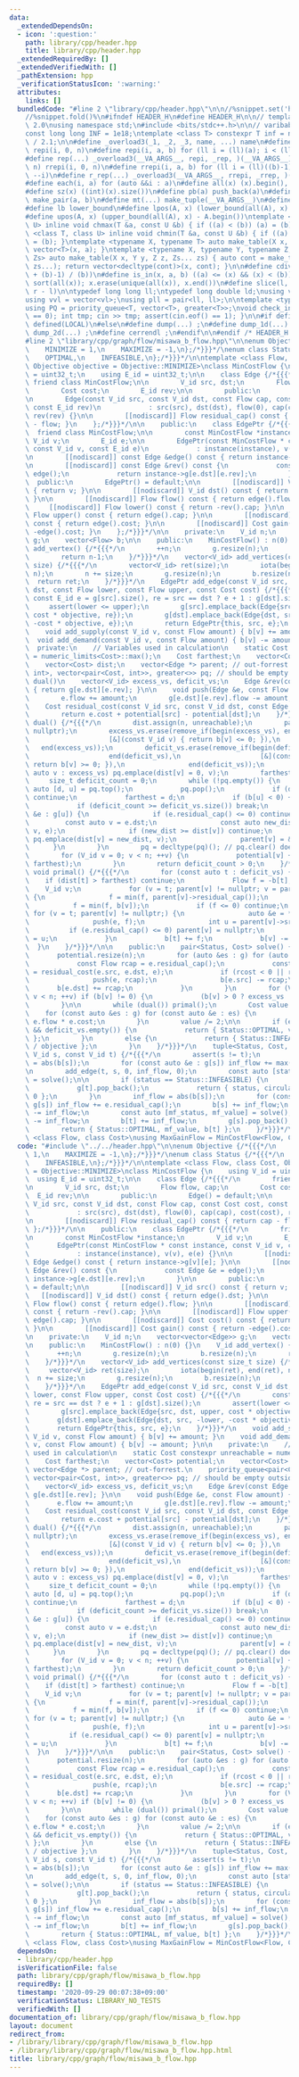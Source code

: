 ```yaml
---
data:
  _extendedDependsOn:
  - icon: ':question:'
    path: library/cpp/header.hpp
    title: library/cpp/header.hpp
  _extendedRequiredBy: []
  _extendedVerifiedWith: []
  _pathExtension: hpp
  _verificationStatusIcon: ':warning:'
  attributes:
    links: []
  bundledCode: "#line 2 \"library/cpp/header.hpp\"\n\n//%snippet.set('header')%\n\
    //%snippet.fold()%\n#ifndef HEADER_H\n#define HEADER_H\n\n// template version\
    \ 2.0\nusing namespace std;\n#include <bits/stdc++.h>\n\n// varibable settings\n\
    const long long INF = 1e18;\ntemplate <class T> constexpr T inf = numeric_limits<T>::max()\
    \ / 2.1;\n\n#define _overload3(_1, _2, _3, name, ...) name\n#define _rep(i, n)\
    \ repi(i, 0, n)\n#define repi(i, a, b) for (ll i = (ll)(a); i < (ll)(b); ++i)\n\
    #define rep(...) _overload3(__VA_ARGS__, repi, _rep, )(__VA_ARGS__)\n#define _rrep(i,\
    \ n) rrepi(i, 0, n)\n#define rrepi(i, a, b) for (ll i = (ll)((b)-1); i >= (ll)(a);\
    \ --i)\n#define r_rep(...) _overload3(__VA_ARGS__, rrepi, _rrep, )(__VA_ARGS__)\n\
    #define each(i, a) for (auto &&i : a)\n#define all(x) (x).begin(), (x).end()\n\
    #define sz(x) ((int)(x).size())\n#define pb(a) push_back(a)\n#define mp(a, b)\
    \ make_pair(a, b)\n#define mt(...) make_tuple(__VA_ARGS__)\n#define ub upper_bound\n\
    #define lb lower_bound\n#define lpos(A, x) (lower_bound(all(A), x) - A.begin())\n\
    #define upos(A, x) (upper_bound(all(A), x) - A.begin())\ntemplate <class T, class\
    \ U> inline void chmax(T &a, const U &b) { if ((a) < (b)) (a) = (b); }\ntemplate\
    \ <class T, class U> inline void chmin(T &a, const U &b) { if ((a) > (b)) (a)\
    \ = (b); }\ntemplate <typename X, typename T> auto make_table(X x, T a) { return\
    \ vector<T>(x, a); }\ntemplate <typename X, typename Y, typename Z, typename...\
    \ Zs> auto make_table(X x, Y y, Z z, Zs... zs) { auto cont = make_table(y, z,\
    \ zs...); return vector<decltype(cont)>(x, cont); }\n\n#define cdiv(a, b) (((a)\
    \ + (b)-1) / (b))\n#define is_in(x, a, b) ((a) <= (x) && (x) < (b))\n#define uni(x)\
    \ sort(all(x)); x.erase(unique(all(x)), x.end())\n#define slice(l, r) substr(l,\
    \ r - l)\n\ntypedef long long ll;\ntypedef long double ld;\nusing vl = vector<ll>;\n\
    using vvl = vector<vl>;\nusing pll = pair<ll, ll>;\n\ntemplate <typename T>\n\
    using PQ = priority_queue<T, vector<T>, greater<T>>;\nvoid check_input() { assert(cin.eof()\
    \ == 0); int tmp; cin >> tmp; assert(cin.eof() == 1); }\n\n#if defined(PCM) ||\
    \ defined(LOCAL)\n#else\n#define dump(...) ;\n#define dump_1d(...) ;\n#define\
    \ dump_2d(...) ;\n#define cerrendl ;\n#endif\n\n#endif /* HEADER_H */\n//%snippet.end()%\n\
    #line 2 \"library/cpp/graph/flow/misawa_b_flow.hpp\"\n\nenum Objective {/*{{{*/\n\
    \    MINIMIZE = 1,\n    MAXIMIZE = -1,\n};/*}}}*/\nenum class Status {/*{{{*/\n\
    \    OPTIMAL,\n    INFEASIBLE,\n};/*}}}*/\n\ntemplate <class Flow, class Cost,\
    \ Objective objective = Objective::MINIMIZE>\nclass MinCostFlow {\n    using V_id\
    \ = uint32_t;\n    using E_id = uint32_t;\n\n    class Edge {/*{{{*/\n       \
    \ friend class MinCostFlow;\n\n        V_id src, dst;\n        Flow flow, cap;\n\
    \        Cost cost;\n        E_id rev;\n\n        public:\n        Edge() = default;\n\
    \n        Edge(const V_id src, const V_id dst, const Flow cap, const Cost cost,\
    \ const E_id rev)\n            : src(src), dst(dst), flow(0), cap(cap), cost(cost),\
    \ rev(rev) {}\n\n        [[nodiscard]] Flow residual_cap() const { return cap\
    \ - flow; }\n    };/*}}}*/\n\n    public:\n    class EdgePtr {/*{{{*/\n      \
    \  friend class MinCostFlow;\n\n        const MinCostFlow *instance;\n       \
    \ V_id v;\n        E_id e;\n\n        EdgePtr(const MinCostFlow * const instance,\
    \ const V_id v, const E_id e)\n            : instance(instance), v(v), e(e) {}\n\
    \n        [[nodiscard]] const Edge &edge() const { return instance->g[v][e]; }\n\
    \n        [[nodiscard]] const Edge &rev() const {\n            const Edge &e =\
    \ edge();\n            return instance->g[e.dst][e.rev];\n        }\n\n      \
    \  public:\n        EdgePtr() = default;\n\n        [[nodiscard]] V_id src() const\
    \ { return v; }\n\n        [[nodiscard]] V_id dst() const { return edge().dst;\
    \ }\n\n        [[nodiscard]] Flow flow() const { return edge().flow; }\n\n   \
    \     [[nodiscard]] Flow lower() const { return -rev().cap; }\n\n        [[nodiscard]]\
    \ Flow upper() const { return edge().cap; }\n\n        [[nodiscard]] Cost cost()\
    \ const { return edge().cost; }\n\n        [[nodiscard]] Cost gain() const { return\
    \ -edge().cost; }\n    };/*}}}*/\n\n    private:\n    V_id n;\n    vector<vector<Edge>>\
    \ g;\n    vector<Flow> b;\n\n    public:\n    MinCostFlow() : n(0) {}\n    V_id\
    \ add_vertex() {/*{{{*/\n        ++n;\n        g.resize(n);\n        b.resize(n);\n\
    \        return n-1;\n    }/*}}}*/\n    vector<V_id> add_vertices(const size_t\
    \ size) {/*{{{*/\n        vector<V_id> ret(size);\n        iota(begin(ret), end(ret),\
    \ n);\n        n += size;\n        g.resize(n);\n        b.resize(n);\n      \
    \  return ret;\n    }/*}}}*/\n    EdgePtr add_edge(const V_id src, const V_id\
    \ dst, const Flow lower, const Flow upper, const Cost cost) {/*{{{*/\n       \
    \ const E_id e = g[src].size(), re = src == dst ? e + 1 : g[dst].size();\n   \
    \     assert(lower <= upper);\n        g[src].emplace_back(Edge{src, dst, upper,\
    \ cost * objective, re});\n        g[dst].emplace_back(Edge{dst, src, -lower,\
    \ -cost * objective, e});\n        return EdgePtr{this, src, e};\n    }/*}}}*/\n\
    \    void add_supply(const V_id v, const Flow amount) { b[v] += amount; }\n  \
    \  void add_demand(const V_id v, const Flow amount) { b[v] -= amount; }\n\n  \
    \  private:\n    // Variables used in calculation\n    static Cost constexpr unreachable\
    \ = numeric_limits<Cost>::max();\n    Cost farthest;\n    vector<Cost> potential;\n\
    \    vector<Cost> dist;\n    vector<Edge *> parent; // out-forrest.\n    priority_queue<pair<Cost,\
    \ int>, vector<pair<Cost, int>>, greater<>> pq; // should be empty outside of\
    \ dual()\n    vector<V_id> excess_vs, deficit_vs;\n    Edge &rev(const Edge &e)\
    \ { return g[e.dst][e.rev]; }\n\n    void push(Edge &e, const Flow amount) {/*{{{*/\n\
    \        e.flow += amount;\n        g[e.dst][e.rev].flow -= amount;\n    }/*}}}*/\n\
    \    Cost residual_cost(const V_id src, const V_id dst, const Edge &e) {/*{{{*/\n\
    \        return e.cost + potential[src] - potential[dst];\n    }/*}}}*/\n    bool\
    \ dual() {/*{{{*/\n        dist.assign(n, unreachable);\n        parent.assign(n,\
    \ nullptr);\n        excess_vs.erase(remove_if(begin(excess_vs), end(excess_vs),\n\
    \                    [&](const V_id v) { return b[v] <= 0; }),\n             \
    \   end(excess_vs));\n        deficit_vs.erase(remove_if(begin(deficit_vs),\n\
    \                    end(deficit_vs),\n                    [&](const V_id v) {\
    \ return b[v] >= 0; }),\n                end(deficit_vs));\n        for (const\
    \ auto v : excess_vs) pq.emplace(dist[v] = 0, v);\n        farthest = 0;\n   \
    \     size_t deficit_count = 0;\n        while (!pq.empty()) {\n            const\
    \ auto [d, u] = pq.top();\n            pq.pop();\n            if (dist[u] < d)\
    \ continue;\n            farthest = d;\n            if (b[u] < 0) ++deficit_count;\n\
    \            if (deficit_count >= deficit_vs.size()) break;\n            for (auto\
    \ &e : g[u]) {\n                if (e.residual_cap() <= 0) continue;\n       \
    \         const auto v = e.dst;\n                const auto new_dist = d + residual_cost(u,\
    \ v, e);\n                if (new_dist >= dist[v]) continue;\n               \
    \ pq.emplace(dist[v] = new_dist, v);\n                parent[v] = &e;\n      \
    \      }\n        }\n        pq = decltype(pq)(); // pq.clear() doesn't exist.\n\
    \        for (V_id v = 0; v < n; ++v) {\n            potential[v] += min(dist[v],\
    \ farthest);\n        }\n        return deficit_count > 0;\n    }/*}}}*/\n   \
    \ void primal() {/*{{{*/\n        for (const auto t : deficit_vs) {\n        \
    \    if (dist[t] > farthest) continue;\n            Flow f = -b[t];\n        \
    \    V_id v;\n            for (v = t; parent[v] != nullptr; v = parent[v]->src)\
    \ {\n                f = min(f, parent[v]->residual_cap());\n            }\n \
    \           f = min(f, b[v]);\n            if (f <= 0) continue;\n           \
    \ for (v = t; parent[v] != nullptr;) {\n                auto &e = *parent[v];\n\
    \                push(e, f);\n                int u = parent[v]->src;\n      \
    \          if (e.residual_cap() <= 0) parent[v] = nullptr;\n                v\
    \ = u;\n            }\n            b[t] += f;\n            b[v] -= f;\n      \
    \  }\n    }/*}}}*/\n\n    public:\n    pair<Status, Cost> solve() {/*{{{*/\n \
    \       potential.resize(n);\n        for (auto &es : g) for (auto &e : es) {\n\
    \            const Flow rcap = e.residual_cap();\n            const Cost rcost\
    \ = residual_cost(e.src, e.dst, e);\n            if (rcost < 0 || rcap < 0) {\n\
    \                push(e, rcap);\n                b[e.src] -= rcap;\n         \
    \       b[e.dst] += rcap;\n            }\n        }\n        for (V_id v = 0;\
    \ v < n; ++v) if (b[v] != 0) {\n            (b[v] > 0 ? excess_vs : deficit_vs).emplace_back(v);\n\
    \        }\n\n        while (dual()) primal();\n        Cost value = 0;\n    \
    \    for (const auto &es : g) for (const auto &e : es) {\n            value +=\
    \ e.flow * e.cost;\n        }\n        value /= 2;\n\n        if (excess_vs.empty()\
    \ && deficit_vs.empty()) {\n            return { Status::OPTIMAL, value / objective\
    \ };\n        }\n        else {\n            return { Status::INFEASIBLE, value\
    \ / objective };\n        }\n    }/*}}}*/\n    tuple<Status, Cost, Flow> solve(const\
    \ V_id s, const V_id t) {/*{{{*/\n        assert(s != t);\n        Flow inf_flow\
    \ = abs(b[s]);\n        for (const auto &e : g[s]) inf_flow += max(e.cap, static_cast<Flow>(0));\n\
    \n        add_edge(t, s, 0, inf_flow, 0);\n        const auto [status, circulation_value]\
    \ = solve();\n\n        if (status == Status::INFEASIBLE) {\n            g[s].pop_back();\n\
    \            g[t].pop_back();\n            return { status, circulation_value,\
    \ 0 };\n        }\n        inf_flow = abs(b[s]);\n        for (const auto &e :\
    \ g[s]) inf_flow += e.residual_cap();\n        b[s] += inf_flow;\n        b[t]\
    \ -= inf_flow;\n        const auto [mf_status, mf_value] = solve();\n        b[s]\
    \ -= inf_flow;\n        b[t] += inf_flow;\n        g[s].pop_back();\n        g[t].pop_back();\n\
    \        return { Status::OPTIMAL, mf_value, b[t] };\n    }/*}}}*/\n};\n\ntemplate\
    \ <class Flow, class Cost>\nusing MaxGainFlow = MinCostFlow<Flow, Cost, Objective::MAXIMIZE>;\n"
  code: "#include \"../../header.hpp\"\n\nenum Objective {/*{{{*/\n    MINIMIZE =\
    \ 1,\n    MAXIMIZE = -1,\n};/*}}}*/\nenum class Status {/*{{{*/\n    OPTIMAL,\n\
    \    INFEASIBLE,\n};/*}}}*/\n\ntemplate <class Flow, class Cost, Objective objective\
    \ = Objective::MINIMIZE>\nclass MinCostFlow {\n    using V_id = uint32_t;\n  \
    \  using E_id = uint32_t;\n\n    class Edge {/*{{{*/\n        friend class MinCostFlow;\n\
    \n        V_id src, dst;\n        Flow flow, cap;\n        Cost cost;\n      \
    \  E_id rev;\n\n        public:\n        Edge() = default;\n\n        Edge(const\
    \ V_id src, const V_id dst, const Flow cap, const Cost cost, const E_id rev)\n\
    \            : src(src), dst(dst), flow(0), cap(cap), cost(cost), rev(rev) {}\n\
    \n        [[nodiscard]] Flow residual_cap() const { return cap - flow; }\n   \
    \ };/*}}}*/\n\n    public:\n    class EdgePtr {/*{{{*/\n        friend class MinCostFlow;\n\
    \n        const MinCostFlow *instance;\n        V_id v;\n        E_id e;\n\n \
    \       EdgePtr(const MinCostFlow * const instance, const V_id v, const E_id e)\n\
    \            : instance(instance), v(v), e(e) {}\n\n        [[nodiscard]] const\
    \ Edge &edge() const { return instance->g[v][e]; }\n\n        [[nodiscard]] const\
    \ Edge &rev() const {\n            const Edge &e = edge();\n            return\
    \ instance->g[e.dst][e.rev];\n        }\n\n        public:\n        EdgePtr()\
    \ = default;\n\n        [[nodiscard]] V_id src() const { return v; }\n\n     \
    \   [[nodiscard]] V_id dst() const { return edge().dst; }\n\n        [[nodiscard]]\
    \ Flow flow() const { return edge().flow; }\n\n        [[nodiscard]] Flow lower()\
    \ const { return -rev().cap; }\n\n        [[nodiscard]] Flow upper() const { return\
    \ edge().cap; }\n\n        [[nodiscard]] Cost cost() const { return edge().cost;\
    \ }\n\n        [[nodiscard]] Cost gain() const { return -edge().cost; }\n    };/*}}}*/\n\
    \n    private:\n    V_id n;\n    vector<vector<Edge>> g;\n    vector<Flow> b;\n\
    \n    public:\n    MinCostFlow() : n(0) {}\n    V_id add_vertex() {/*{{{*/\n \
    \       ++n;\n        g.resize(n);\n        b.resize(n);\n        return n-1;\n\
    \    }/*}}}*/\n    vector<V_id> add_vertices(const size_t size) {/*{{{*/\n   \
    \     vector<V_id> ret(size);\n        iota(begin(ret), end(ret), n);\n      \
    \  n += size;\n        g.resize(n);\n        b.resize(n);\n        return ret;\n\
    \    }/*}}}*/\n    EdgePtr add_edge(const V_id src, const V_id dst, const Flow\
    \ lower, const Flow upper, const Cost cost) {/*{{{*/\n        const E_id e = g[src].size(),\
    \ re = src == dst ? e + 1 : g[dst].size();\n        assert(lower <= upper);\n\
    \        g[src].emplace_back(Edge{src, dst, upper, cost * objective, re});\n \
    \       g[dst].emplace_back(Edge{dst, src, -lower, -cost * objective, e});\n \
    \       return EdgePtr{this, src, e};\n    }/*}}}*/\n    void add_supply(const\
    \ V_id v, const Flow amount) { b[v] += amount; }\n    void add_demand(const V_id\
    \ v, const Flow amount) { b[v] -= amount; }\n\n    private:\n    // Variables\
    \ used in calculation\n    static Cost constexpr unreachable = numeric_limits<Cost>::max();\n\
    \    Cost farthest;\n    vector<Cost> potential;\n    vector<Cost> dist;\n   \
    \ vector<Edge *> parent; // out-forrest.\n    priority_queue<pair<Cost, int>,\
    \ vector<pair<Cost, int>>, greater<>> pq; // should be empty outside of dual()\n\
    \    vector<V_id> excess_vs, deficit_vs;\n    Edge &rev(const Edge &e) { return\
    \ g[e.dst][e.rev]; }\n\n    void push(Edge &e, const Flow amount) {/*{{{*/\n \
    \       e.flow += amount;\n        g[e.dst][e.rev].flow -= amount;\n    }/*}}}*/\n\
    \    Cost residual_cost(const V_id src, const V_id dst, const Edge &e) {/*{{{*/\n\
    \        return e.cost + potential[src] - potential[dst];\n    }/*}}}*/\n    bool\
    \ dual() {/*{{{*/\n        dist.assign(n, unreachable);\n        parent.assign(n,\
    \ nullptr);\n        excess_vs.erase(remove_if(begin(excess_vs), end(excess_vs),\n\
    \                    [&](const V_id v) { return b[v] <= 0; }),\n             \
    \   end(excess_vs));\n        deficit_vs.erase(remove_if(begin(deficit_vs),\n\
    \                    end(deficit_vs),\n                    [&](const V_id v) {\
    \ return b[v] >= 0; }),\n                end(deficit_vs));\n        for (const\
    \ auto v : excess_vs) pq.emplace(dist[v] = 0, v);\n        farthest = 0;\n   \
    \     size_t deficit_count = 0;\n        while (!pq.empty()) {\n            const\
    \ auto [d, u] = pq.top();\n            pq.pop();\n            if (dist[u] < d)\
    \ continue;\n            farthest = d;\n            if (b[u] < 0) ++deficit_count;\n\
    \            if (deficit_count >= deficit_vs.size()) break;\n            for (auto\
    \ &e : g[u]) {\n                if (e.residual_cap() <= 0) continue;\n       \
    \         const auto v = e.dst;\n                const auto new_dist = d + residual_cost(u,\
    \ v, e);\n                if (new_dist >= dist[v]) continue;\n               \
    \ pq.emplace(dist[v] = new_dist, v);\n                parent[v] = &e;\n      \
    \      }\n        }\n        pq = decltype(pq)(); // pq.clear() doesn't exist.\n\
    \        for (V_id v = 0; v < n; ++v) {\n            potential[v] += min(dist[v],\
    \ farthest);\n        }\n        return deficit_count > 0;\n    }/*}}}*/\n   \
    \ void primal() {/*{{{*/\n        for (const auto t : deficit_vs) {\n        \
    \    if (dist[t] > farthest) continue;\n            Flow f = -b[t];\n        \
    \    V_id v;\n            for (v = t; parent[v] != nullptr; v = parent[v]->src)\
    \ {\n                f = min(f, parent[v]->residual_cap());\n            }\n \
    \           f = min(f, b[v]);\n            if (f <= 0) continue;\n           \
    \ for (v = t; parent[v] != nullptr;) {\n                auto &e = *parent[v];\n\
    \                push(e, f);\n                int u = parent[v]->src;\n      \
    \          if (e.residual_cap() <= 0) parent[v] = nullptr;\n                v\
    \ = u;\n            }\n            b[t] += f;\n            b[v] -= f;\n      \
    \  }\n    }/*}}}*/\n\n    public:\n    pair<Status, Cost> solve() {/*{{{*/\n \
    \       potential.resize(n);\n        for (auto &es : g) for (auto &e : es) {\n\
    \            const Flow rcap = e.residual_cap();\n            const Cost rcost\
    \ = residual_cost(e.src, e.dst, e);\n            if (rcost < 0 || rcap < 0) {\n\
    \                push(e, rcap);\n                b[e.src] -= rcap;\n         \
    \       b[e.dst] += rcap;\n            }\n        }\n        for (V_id v = 0;\
    \ v < n; ++v) if (b[v] != 0) {\n            (b[v] > 0 ? excess_vs : deficit_vs).emplace_back(v);\n\
    \        }\n\n        while (dual()) primal();\n        Cost value = 0;\n    \
    \    for (const auto &es : g) for (const auto &e : es) {\n            value +=\
    \ e.flow * e.cost;\n        }\n        value /= 2;\n\n        if (excess_vs.empty()\
    \ && deficit_vs.empty()) {\n            return { Status::OPTIMAL, value / objective\
    \ };\n        }\n        else {\n            return { Status::INFEASIBLE, value\
    \ / objective };\n        }\n    }/*}}}*/\n    tuple<Status, Cost, Flow> solve(const\
    \ V_id s, const V_id t) {/*{{{*/\n        assert(s != t);\n        Flow inf_flow\
    \ = abs(b[s]);\n        for (const auto &e : g[s]) inf_flow += max(e.cap, static_cast<Flow>(0));\n\
    \n        add_edge(t, s, 0, inf_flow, 0);\n        const auto [status, circulation_value]\
    \ = solve();\n\n        if (status == Status::INFEASIBLE) {\n            g[s].pop_back();\n\
    \            g[t].pop_back();\n            return { status, circulation_value,\
    \ 0 };\n        }\n        inf_flow = abs(b[s]);\n        for (const auto &e :\
    \ g[s]) inf_flow += e.residual_cap();\n        b[s] += inf_flow;\n        b[t]\
    \ -= inf_flow;\n        const auto [mf_status, mf_value] = solve();\n        b[s]\
    \ -= inf_flow;\n        b[t] += inf_flow;\n        g[s].pop_back();\n        g[t].pop_back();\n\
    \        return { Status::OPTIMAL, mf_value, b[t] };\n    }/*}}}*/\n};\n\ntemplate\
    \ <class Flow, class Cost>\nusing MaxGainFlow = MinCostFlow<Flow, Cost, Objective::MAXIMIZE>;\n"
  dependsOn:
  - library/cpp/header.hpp
  isVerificationFile: false
  path: library/cpp/graph/flow/misawa_b_flow.hpp
  requiredBy: []
  timestamp: '2020-09-29 00:07:38+09:00'
  verificationStatus: LIBRARY_NO_TESTS
  verifiedWith: []
documentation_of: library/cpp/graph/flow/misawa_b_flow.hpp
layout: document
redirect_from:
- /library/library/cpp/graph/flow/misawa_b_flow.hpp
- /library/library/cpp/graph/flow/misawa_b_flow.hpp.html
title: library/cpp/graph/flow/misawa_b_flow.hpp
---
```

